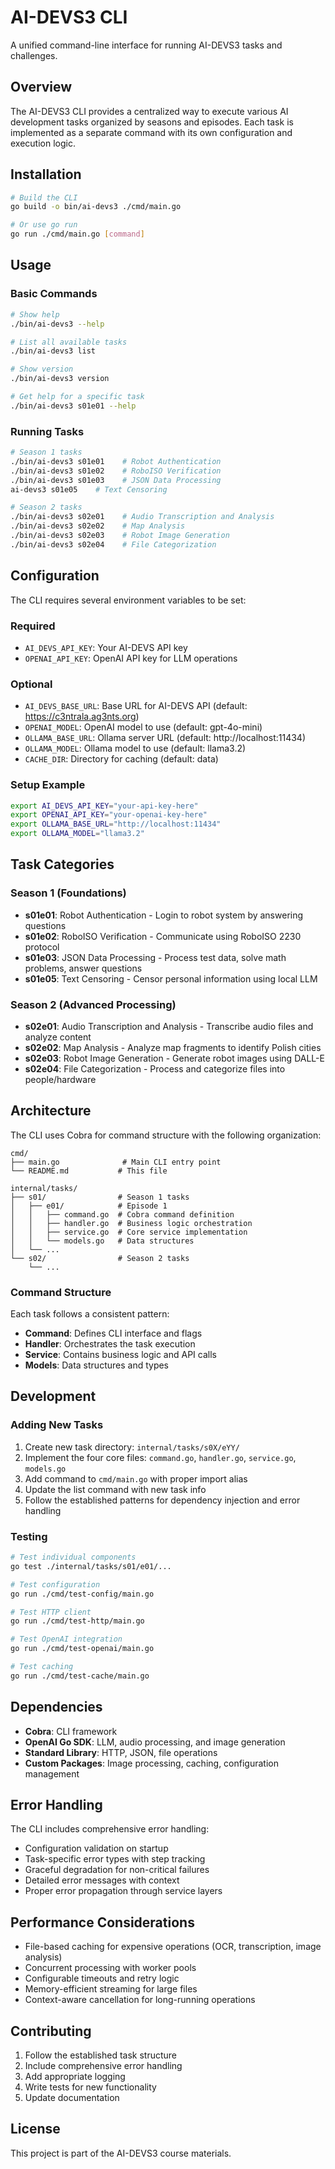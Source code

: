 # AI-DEVS3 CLI

A unified command-line interface for running AI-DEVS3 tasks and challenges.

## Overview

The AI-DEVS3 CLI provides a centralized way to execute various AI development tasks organized by seasons and episodes. Each task is implemented as a separate command with its own configuration and execution logic.

## Installation

```bash
# Build the CLI
go build -o bin/ai-devs3 ./cmd/main.go

# Or use go run
go run ./cmd/main.go [command]
```

## Usage

### Basic Commands

```bash
# Show help
./bin/ai-devs3 --help

# List all available tasks
./bin/ai-devs3 list

# Show version
./bin/ai-devs3 version

# Get help for a specific task
./bin/ai-devs3 s01e01 --help
```

### Running Tasks

```bash
# Season 1 tasks
./bin/ai-devs3 s01e01    # Robot Authentication
./bin/ai-devs3 s01e02    # RoboISO Verification
./bin/ai-devs3 s01e03    # JSON Data Processing
ai-devs3 s01e05    # Text Censoring

# Season 2 tasks
./bin/ai-devs3 s02e01    # Audio Transcription and Analysis
./bin/ai-devs3 s02e02    # Map Analysis
./bin/ai-devs3 s02e03    # Robot Image Generation
./bin/ai-devs3 s02e04    # File Categorization
```

## Configuration

The CLI requires several environment variables to be set:

### Required
- `AI_DEVS_API_KEY`: Your AI-DEVS API key
- `OPENAI_API_KEY`: OpenAI API key for LLM operations

### Optional
- `AI_DEVS_BASE_URL`: Base URL for AI-DEVS API (default: https://c3ntrala.ag3nts.org)
- `OPENAI_MODEL`: OpenAI model to use (default: gpt-4o-mini)
- `OLLAMA_BASE_URL`: Ollama server URL (default: http://localhost:11434)
- `OLLAMA_MODEL`: Ollama model to use (default: llama3.2)
- `CACHE_DIR`: Directory for caching (default: data)

### Setup Example

```bash
export AI_DEVS_API_KEY="your-api-key-here"
export OPENAI_API_KEY="your-openai-key-here"
export OLLAMA_BASE_URL="http://localhost:11434"
export OLLAMA_MODEL="llama3.2"
```

## Task Categories

### Season 1 (Foundations)
- **s01e01**: Robot Authentication - Login to robot system by answering questions
- **s01e02**: RoboISO Verification - Communicate using RoboISO 2230 protocol
- **s01e03**: JSON Data Processing - Process test data, solve math problems, answer questions
- **s01e05**: Text Censoring - Censor personal information using local LLM

### Season 2 (Advanced Processing)
- **s02e01**: Audio Transcription and Analysis - Transcribe audio files and analyze content
- **s02e02**: Map Analysis - Analyze map fragments to identify Polish cities
- **s02e03**: Robot Image Generation - Generate robot images using DALL-E
- **s02e04**: File Categorization - Process and categorize files into people/hardware

## Architecture

The CLI uses Cobra for command structure with the following organization:

```
cmd/
├── main.go              # Main CLI entry point
└── README.md           # This file

internal/tasks/
├── s01/                # Season 1 tasks
│   ├── e01/            # Episode 1
│   │   ├── command.go  # Cobra command definition
│   │   ├── handler.go  # Business logic orchestration
│   │   ├── service.go  # Core service implementation
│   │   └── models.go   # Data structures
│   └── ...
└── s02/                # Season 2 tasks
    └── ...
```

### Command Structure

Each task follows a consistent pattern:
- **Command**: Defines CLI interface and flags
- **Handler**: Orchestrates the task execution
- **Service**: Contains business logic and API calls
- **Models**: Data structures and types

## Development

### Adding New Tasks

1. Create new task directory: `internal/tasks/s0X/eYY/`
2. Implement the four core files: `command.go`, `handler.go`, `service.go`, `models.go`
3. Add command to `cmd/main.go` with proper import alias
4. Update the list command with new task info
5. Follow the established patterns for dependency injection and error handling

### Testing

```bash
# Test individual components
go test ./internal/tasks/s01/e01/...

# Test configuration
go run ./cmd/test-config/main.go

# Test HTTP client
go run ./cmd/test-http/main.go

# Test OpenAI integration
go run ./cmd/test-openai/main.go

# Test caching
go run ./cmd/test-cache/main.go
```

## Dependencies

- **Cobra**: CLI framework
- **OpenAI Go SDK**: LLM, audio processing, and image generation
- **Standard Library**: HTTP, JSON, file operations
- **Custom Packages**: Image processing, caching, configuration management

## Error Handling

The CLI includes comprehensive error handling:
- Configuration validation on startup
- Task-specific error types with step tracking
- Graceful degradation for non-critical failures
- Detailed error messages with context
- Proper error propagation through service layers

## Performance Considerations

- File-based caching for expensive operations (OCR, transcription, image analysis)
- Concurrent processing with worker pools
- Configurable timeouts and retry logic
- Memory-efficient streaming for large files
- Context-aware cancellation for long-running operations

## Contributing

1. Follow the established task structure
2. Include comprehensive error handling
3. Add appropriate logging
4. Write tests for new functionality
5. Update documentation

## License

This project is part of the AI-DEVS3 course materials.